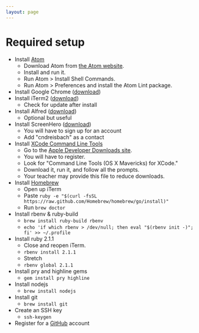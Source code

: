 ```yaml
---
layout: page
---
```


# Required setup

* Install [Atom](atom.html)
  * Download Atom from [the Atom website](https://atom.io/).
  * Install and run it.
  * Run Atom > Install Shell Commands.
  * Run Atom > Preferences and install the Atom Lint package.
* Install Google Chrome ([download](https://www.google.com/intl/en/chrome/browser/))
* Install iTerm2 ([download](http://www.iterm2.com/#/section/home))
    * Check for update after install
* Install Alfred ([download](http://www.alfredapp.com/))
    * Optional but useful
* Install ScreenHero ([download](http://screenhero.com/download.html))
    * You will have to sign up for an account
    * Add "cndreisbach" as a contact
* Install [XCode Command Line Tools](xcode.html)
    * Go to the [Apple Developer Downloads site](https://developer.apple.com/downloads/).
    * You will have to register.
    * Look for "Command Line Tools (OS X Mavericks) for XCode."
    * Download it, run it, and follow all the prompts.
    * Your teacher may provide this file to reduce downloads.
* Install [Homebrew](homebrew.html)
    * Open up iTerm
    * Paste `ruby -e "$(curl -fsSL https://raw.github.com/Homebrew/homebrew/go/install)"`
    * Run `brew doctor`
* Install rbenv & ruby-build
    * `brew install ruby-build rbenv`
    * `echo 'if which rbenv > /dev/null; then eval "$(rbenv init -)"; fi' >> ~/.profile`
* Install ruby 2.1.1
    * Close and reopen iTerm.
    * `rbenv install 2.1.1`
    * Stretch
    * `rbenv global 2.1.1`
* Install pry and highline gems
    * `gem install pry highline`
* Install nodejs
    * `brew install nodejs`
* Install git
    * `brew install git`
* Create an SSH key
    * `ssh-keygen`
* Register for a [GitHub](https://github.com) account
